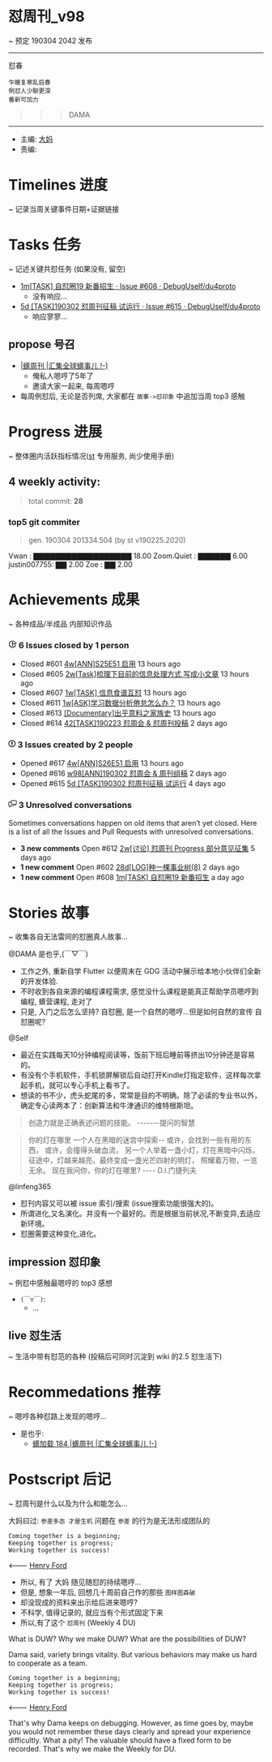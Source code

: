 # 怼周刊_v98
~ 预定 190304 2042 发布

-----------------------------------------

怼春

    乍暖复寒乱启春
    例怼人少聊更深
    番新可加力

>>> DAMA

-----------------------------------------

- 主编: [大妈](http://du.zoomquiet.io/2014-02/ac0-zq/)
- 责编:


# Timelines 进度 
~ 记录当周关键事件日期+证据链接


# Tasks 任务 
~ 记述关键共怼任务 (如果没有, 留空)

- [1m[TASK] 自怼圈19 新番招生 · Issue #608 · DebugUself/du4proto](https://github.com/DebugUself/du4proto/issues/608)
    + 没有响应...
- [5d [TASK]190302 怼周刊征稿 试运行 · Issue #615 · DebugUself/du4proto](https://github.com/DebugUself/du4proto/issues/615)
    + 响应寥寥...

## propose 号召

- [|蠎周刊 |汇集全球蠎事儿 !-)](http://weekly.pychina.org/archives.html)
    + 俺私人嗯哼了5年了
    + 邀请大家一起来, 每周嗯哼
- 每周例怼后, 无论是否列席, 大家都在 `故事->怼印象` 中追加当周 top3 感触


# Progress 进展 
~ 整体圈内活跃指标情况([st](https://github.com/DebugUself/du4proto/tree/DU_tools/st) 专用服务, 尚少使用手册)


## 4 weekly activity:
> total commit: **28**


### top5 git commiter
> gen. 190304 201334.504 (by st v190225.2020)


Vwan        : ▇▇▇▇▇▇▇▇▇▇▇▇▇▇▇▇▇▇ 18.00
Zoom.Quiet  : ▇▇▇▇▇▇ 6.00 
justin007755: ▇▇ 2.00 
Zoe         : ▇▇ 2.00 


# Achievements 成果 
~ 各种成品/半成品 内部知识作品
<div class="pulse-sections">
      <div id="issues" class="pulse-section">
    <h3 class="conversation-list-heading" id="closed-issues">
      <span class="inner">
        <svg class="octicon octicon-issue-closed" viewBox="0 0 16 16" version="1.1" width="16" height="16" aria-hidden="true"><path fill-rule="evenodd" d="M7 10h2v2H7v-2zm2-6H7v5h2V4zm1.5 1.5l-1 1L12 9l4-4.5-1-1L12 7l-1.5-1.5zM8 13.7A5.71 5.71 0 0 1 2.3 8c0-3.14 2.56-5.7 5.7-5.7 1.83 0 3.45.88 4.5 2.2l.92-.92A6.947 6.947 0 0 0 8 1C4.14 1 1 4.14 1 8s3.14 7 7 7 7-3.14 7-7l-1.52 1.52c-.66 2.41-2.86 4.19-5.48 4.19v-.01z"></path></svg>
        <span class="text-emphasized">6</span> Issues
        closed by <span class="text-emphasized">1</span> person
      </span>
    </h3>
    <ul class="simple-conversation-list varied-states">
      <li>
        <span class="State State--red">Closed</span>
        <span class="num">#601</span>
        <a href="/DebugUself/du4proto/issues/601" class="title">4w[ANN]S25E51 启用</a>
        <relative-time datetime="2019-03-04T00:22:13Z" title="2019年3月4日 GMT+8 上午8:22">13 hours ago</relative-time>
      </li>
      <li>
        <span class="State State--red">Closed</span>
        <span class="num">#605</span>
        <a href="/DebugUself/du4proto/issues/605" class="title">2w[Task]梳理下目前的信息处理方式 写成小文章</a>
        <relative-time datetime="2019-03-04T00:19:06Z" title="2019年3月4日 GMT+8 上午8:19">13 hours ago</relative-time>
      </li>
      <li>
        <span class="State State--red">Closed</span>
        <span class="num">#607</span>
        <a href="/DebugUself/du4proto/issues/607" class="title">1w[TASK] 信息食谱互怼</a>
        <relative-time datetime="2019-03-04T00:18:54Z" title="2019年3月4日 GMT+8 上午8:18">13 hours ago</relative-time>
      </li>
      <li>
        <span class="State State--red">Closed</span>
        <span class="num">#611</span>
        <a href="/DebugUself/du4proto/issues/611" class="title">1w[ASK]学习数据分析倦怠怎么办？</a>
        <relative-time datetime="2019-03-04T00:18:45Z" title="2019年3月4日 GMT+8 上午8:18">13 hours ago</relative-time>
      </li>
      <li>
        <span class="State State--red">Closed</span>
        <span class="num">#613</span>
        <a href="/DebugUself/du4proto/issues/613" class="title">[Documentary]出乎意料之家族史</a>
        <relative-time datetime="2019-03-04T00:18:07Z" title="2019年3月4日 GMT+8 上午8:18">13 hours ago</relative-time>
      </li>
      <li>
        <span class="State State--red">Closed</span>
        <span class="num">#614</span>
        <a href="/DebugUself/du4proto/issues/614" class="title">42[TASK]190223 怼周会 &amp; 怼周刊投稿</a>
        <relative-time datetime="2019-03-02T11:57:00Z" title="2019年3月2日 GMT+8 下午7:57">2 days ago</relative-time>
      </li>
    </ul>
    <h3 class="conversation-list-heading" id="new-issues">
      <span class="inner">
        <svg class="octicon octicon-issue-opened" viewBox="0 0 14 16" version="1.1" width="14" height="16" aria-hidden="true"><path fill-rule="evenodd" d="M7 2.3c3.14 0 5.7 2.56 5.7 5.7s-2.56 5.7-5.7 5.7A5.71 5.71 0 0 1 1.3 8c0-3.14 2.56-5.7 5.7-5.7zM7 1C3.14 1 0 4.14 0 8s3.14 7 7 7 7-3.14 7-7-3.14-7-7-7zm1 3H6v5h2V4zm0 6H6v2h2v-2z"></path></svg>
        <span class="text-emphasized">3</span> Issues
        created by <span class="text-emphasized">2</span> people
      </span>
    </h3>
    <ul class="simple-conversation-list varied-states">
      <li>
        <span class="State State--green">Opened</span>
        <span class="num">#617</span>
        <a href="/DebugUself/du4proto/issues/617" class="title">4w[ANN]S26E51 启用</a>
        <relative-time datetime="2019-03-04T00:21:59Z" title="2019年3月4日 GMT+8 上午8:21">13 hours ago</relative-time>
      </li>
      <li>
        <span class="State State--green">Opened</span>
        <span class="num">#616</span>
        <a href="/DebugUself/du4proto/issues/616" class="title">w98[ANN]190302 怼周会 &amp; 周刊组稿</a>
        <relative-time datetime="2019-03-02T11:56:46Z" title="2019年3月2日 GMT+8 下午7:56">2 days ago</relative-time>
      </li>
      <li>
        <span class="State State--green">Opened</span>
        <span class="num">#615</span>
        <a href="/DebugUself/du4proto/issues/615" class="title">5d [TASK]190302 怼周刊征稿 试运行</a>
        <relative-time datetime="2019-02-28T14:38:50Z" title="2019年2月28日 GMT+8 下午10:38">4 days ago</relative-time>
      </li>
    </ul>
</div>
      <div id="active_discussions" class="pulse-section">
  <h3 class="conversation-list-heading">
    <span class="inner">
      <svg class="octicon octicon-comment-discussion" viewBox="0 0 16 16" version="1.1" width="16" height="16" aria-hidden="true"><path fill-rule="evenodd" d="M15 1H6c-.55 0-1 .45-1 1v2H1c-.55 0-1 .45-1 1v6c0 .55.45 1 1 1h1v3l3-3h4c.55 0 1-.45 1-1V9h1l3 3V9h1c.55 0 1-.45 1-1V2c0-.55-.45-1-1-1zM9 11H4.5L3 12.5V11H1V5h4v3c0 .55.45 1 1 1h3v2zm6-3h-2v1.5L11.5 8H6V2h9v6z"></path></svg>
      <span class="text-emphasized">3</span>
      Unresolved conversations
    </span>
  </h3>
  <p>
    Sometimes conversations happen on old items that aren’t yet closed.
    Here is a list of all the Issues and Pull Requests with unresolved
    conversations.
  </p>
  <ul class="simple-conversation-list varied-states">
    <li>
      <strong class="meta">3 new comments</strong>
      <span class="State State--green">Open</span>
      <span class="num">#612</span>
      <a href="https://github.com/DebugUself/du4proto/issues/612" class="title">2w[讨论] 怼周刊 Progress 部分意见征集</a>
      <relative-time datetime="2019-02-27T14:32:27Z" title="2019年2月27日 GMT+8 下午10:32">5 days ago</relative-time>
    </li>
    <li>
      <strong class="meta">1 new comment</strong>
      <span class="State State--green">Open</span>
      <span class="num">#602</span>
      <a href="https://github.com/DebugUself/du4proto/issues/602" class="title">28d[LOG]种一棵事业树(8)</a>
      <relative-time datetime="2019-03-02T06:11:00Z" title="2019年3月2日 GMT+8 下午2:11">2 days ago</relative-time>
    </li>
    <li>
      <strong class="meta">1 new comment</strong>
      <span class="State State--green">Open</span>
      <span class="num">#608</span>
      <a href="https://github.com/DebugUself/du4proto/issues/608" class="title">1m[TASK] 自怼圈19 新番招生</a>
      <relative-time datetime="2019-03-03T12:04:59Z" title="2019年3月3日 GMT+8 下午8:04">a day ago</relative-time>
    </li>
  </ul>
</div>
  </div>
      
# Stories 故事 
~ 收集各自无法雷同的怼圈真人故事...

@DAMA 是也乎,(￣▽￣)

- 工作之外, 重新自学 Flutter 以便周末在 GDG 活动中展示给本地小伙伴们全新的开发体验.
- 不时收到各自来源的编程课程需求, 感觉没什么课程是能真正帮助学员嗯哼到编程, 蠎营课程, 走对了
- 只是, 入门之后怎么坚持? 自怼圈, 是一个自然的嗯哼...但是如何自然的宣传 自怼圈呢?

@Self 

- 最近在实践每天10分钟编程阅读等，饭前下班后睡前等挤出10分钟还是容易的。
- 有没有个手机软件，手机锁屏解锁后自动打开Kindle灯指定软件，这样每次拿起手机，就可以专心手机上看书了。
- 想读的书不少，虎头蛇尾的多，常常是目的不明确。除了必读的专业书以外，确定专心读两本了：创新算法和牛津通识的维特根斯坦。

> 创造力就是正确表述问题的技能。  -------提问的智慧

> 你的灯在哪里
一个人在黑暗的迷宫中探索--
或许，会找到一些有用的东西，
或许，会撞得头破血流，
另一个人举着一盏小灯，灯在黑暗中闪烁，
征途中，灯越来越亮，最终变成一盏光芒四射的明灯，
照耀着万物，一览无余。
现在我问你，你的灯在哪里?
---- D.I.门捷列夫

@linfeng365

- 怼刊内容又可以被 issue 索引/搜索 (issue搜索功能很强大的)。
- 所谓进化,又名演化。并没有一个最好的。而是根据当前状况,不断变异,去适应新环境。
- 怼圈需要这种变化,进化。

## impression 怼印象 
~ 例怼中感触最嗯哼的 top3 感想

- `(￣▽￣)`:
    + ...

## live 怼生活
~ 生活中带有怼范的各种 (投稿后可同时沉淀到 wiki 的2.5 怼生活下)



# Recommedations 推荐 
~ 嗯哼各种怼路上发现的嗯哼...

- 是也乎:
    + [蠎加载 184 |蠎周刊 |汇集全球蠎事儿 !-)](http://weekly.pychina.org/importpython/importpython-184.html)


# Postscript 后记 
~ 怼周刊是什么以及为什么和能怎么...

大妈曰过: `参差多态 才是生机`
问题在 `参差` 的行为是无法形成团队的

    Coming together is a beginning; 
    Keeping together is progress; 
    Working together is success!

<--- [Henry Ford](https://www.brainyquote.com/quotes/quotes/h/henryford121997.html)

- 所以, 有了 大妈 随见随怼的持续嗯哼...
- 但是, 想象一年后, 回想几十周前自己作的那些 `图样图森破` 
- 却没现成的资料来出示给后进来嗯哼?
- 不科学, 值得记录的, 就应当有个形式固定下来
- 所以,有了这个 `怼周刊` (Weekly 4 DU)

What is DUW?
Why we make DUW?
What are the possibilities of DUW?

Dama said, variety brings vitality.
But various behaviors may make us hard to cooperate as a team.

    Coming together is a beginning; 
    Keeping together is progress; 
    Working together is success!

<--- [Henry Ford](https://www.brainyquote.com/quotes/quotes/h/henryford121997.html)

That's why Dama keeps on debugging.
However, as time goes by, maybe you would not remember these days clearly and spread your experience difficultly.
What a pity!
The valuable should have a fixed form to be recorded.
That's why we make the Weekly for DU.

